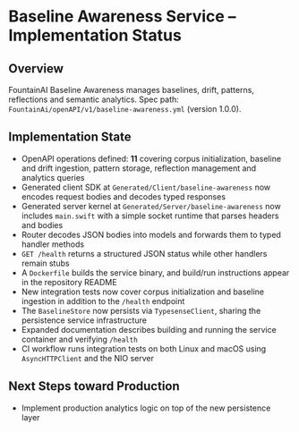 # Baseline Awareness Service – Implementation Status

## Overview
FountainAI Baseline Awareness manages baselines, drift, patterns, reflections and semantic analytics.
Spec path: `FountainAi/openAPI/v1/baseline-awareness.yml` (version 1.0.0).

## Implementation State
- OpenAPI operations defined: **11** covering corpus initialization, baseline and drift ingestion, pattern storage, reflection management and analytics queries
- Generated client SDK at `Generated/Client/baseline-awareness` now encodes request bodies and decodes typed responses
- Generated server kernel at `Generated/Server/baseline-awareness` now includes `main.swift` with a simple socket runtime that parses headers and bodies
- Router decodes JSON bodies into models and forwards them to typed handler methods
- `GET /health` returns a structured JSON status while other handlers remain stubs
- A `Dockerfile` builds the service binary, and build/run instructions appear in the repository README
- New integration tests now cover corpus initialization and baseline ingestion in addition to the `/health` endpoint
- The `BaselineStore` now persists via `TypesenseClient`, sharing the persistence service infrastructure
- Expanded documentation describes building and running the service container and verifying `/health`
- CI workflow runs integration tests on both Linux and macOS using `AsyncHTTPClient` and the NIO server

## Next Steps toward Production
- Implement production analytics logic on top of the new persistence layer
